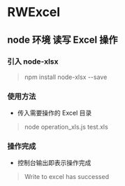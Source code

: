 # RWExcel
## node 环境 读写 Excel 操作
### 引入 node-xlsx
> npm install node-xlsx --save

### 使用方法
- 传入需要操作的 Excel 目录

> node operation_xls.js test.xls 

### 操作完成

- 控制台输出即表示操作完成

> Write to excel has successed